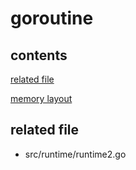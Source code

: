 # goroutine

## contents

[related file](#related-file)

[memory layout](#memory-layout)



## related file

* src/runtime/runtime2.go



